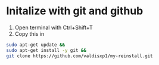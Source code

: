 # Initalize with git and github
1. Open terminal with Ctrl+Shift+T
2. Copy this in
```bash
sudo apt-get update &&
sudo apt-get install -y git &&
git clone https://github.com/valdisxp1/my-reinstall.git
```


